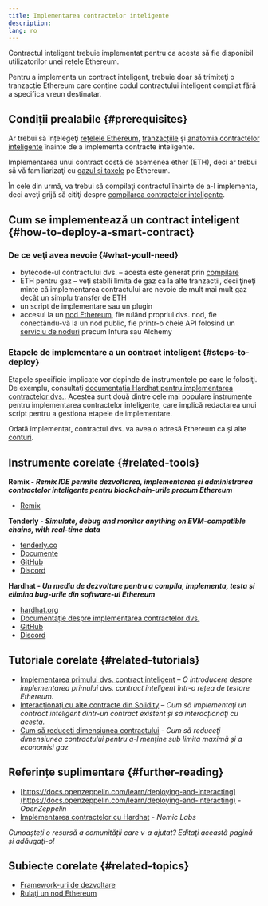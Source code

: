 ```yaml
---
title: Implementarea contractelor inteligente
description:
lang: ro
---
```


Contractul inteligent trebuie implementat pentru ca acesta să fie disponibil utilizatorilor unei rețele Ethereum.

Pentru a implementa un contract inteligent, trebuie doar să trimiteţi o tranzacție Ethereum care conține codul contractului inteligent compilat fără a specifica vreun destinatar.

## Condiții prealabile {#prerequisites}

Ar trebui să înțelegeţi [rețelele Ethereum](/developers/docs/networks/), [tranzacțiile](/developers/docs/transactions/) și [anatomia contractelor inteligente](/developers/docs/smart-contracts/anatomy/) înainte de a implementa contracte inteligente.

Implementarea unui contract costă de asemenea ether (ETH), deci ar trebui să vă familiarizaţi cu [gazul și taxele](/developers/docs/gas/) pe Ethereum.

În cele din urmă, va trebui să compilaţi contractul înainte de a-l implementa, deci aveţi grijă să citiţi despre [compilarea contractelor inteligente](/developers/docs/smart-contracts/compiling/).

## Cum se implementează un contract inteligent {#how-to-deploy-a-smart-contract}

### De ce veţi avea nevoie {#what-youll-need}

- bytecode-ul contractului dvs. – acesta este generat prin [compilare](/developers/docs/smart-contracts/compiling/)
- ETH pentru gaz – veţi stabili limita de gaz ca la alte tranzacții, deci ţineţi minte că implementarea contractului are nevoie de mult mai mult gaz decât un simplu transfer de ETH
- un script de implementare sau un plugin
- accesul la un [nod Ethereum](/developers/docs/nodes-and-clients/), fie rulând propriul dvs. nod, fie conectându-vă la un nod public, fie printr-o cheie API folosind un [serviciu de noduri](/developers/docs/nodes-and-clients/nodes-as-a-service/) precum Infura sau Alchemy

### Etapele de implementare a un contract inteligent {#steps-to-deploy}

Etapele specificie implicate vor depinde de instrumentele pe care le folosiţi. De exemplu, consultaţi [documentația Hardhat pentru implementarea contractelor dvs.](https://hardhat.org/guides/deploying.html). Acestea sunt două dintre cele mai populare instrumente pentru implementarea contractelor inteligente, care implică redactarea unui script pentru a gestiona etapele de implementare.

Odată implementat, contractul dvs. va avea o adresă Ethereum ca și alte [conturi](/developers/docs/accounts/).

## Instrumente corelate {#related-tools}

**Remix - _Remix IDE permite dezvoltarea, implementarea și administrarea contractelor inteligente pentru blockchain-urile precum Ethereum_**

- [Remix](https://remix.ethereum.org)

**Tenderly - _Simulate, debug and monitor anything on EVM-compatible chains, with real-time data_**

- [tenderly.co](https://tenderly.co/)
- [Documente](https://docs.tenderly.co/)
- [GitHub](https://github.com/Tenderly)
- [Discord](https://discord.gg/eCWjuvt)

**Hardhat - _Un mediu de dezvoltare pentru a compila, implementa, testa și elimina bug-urile din software-ul Ethereum_**

- [hardhat.org](https://hardhat.org/getting-started/)
- [Documentație despre implementarea contractelor dvs.](https://hardhat.org/guides/deploying.html)
- [GitHub](https://github.com/nomiclabs/hardhat)
- [Discord](https://discord.com/invite/TETZs2KK4k)

## Tutoriale corelate {#related-tutorials}

- [Implementarea primului dvs. contract inteligent](/developers/tutorials/deploying-your-first-smart-contract/) _– O introducere despre implementarea primului dvs. contract inteligent într-o rețea de testare Ethereum._
- [Interacționaţi cu alte contracte din Solidity](/developers/tutorials/interact-with-other-contracts-from-solidity/) _– Cum să implementaţi un contract inteligent dintr-un contract existent și să interacționaţi cu acesta._
- [Cum să reduceţi dimensiunea contractului](/developers/tutorials/downsizing-contracts-to-fight-the-contract-size-limit/) _- Cum să reduceţi dimensiunea contractului pentru a-l menține sub limita maximă și a economisi gaz_

## Referințe suplimentare {#further-reading}

- [https://docs.openzeppelin.com/learn/deploying-and-interacting](https://docs.openzeppelin.com/learn/deploying-and-interacting) - _OpenZeppelin_
- [Implementarea contractelor cu Hardhat](https://hardhat.org/guides/deploying.html) - _Nomic Labs_

_Cunoașteți o resursă a comunității care v-a ajutat? Editaţi această pagină și adăugaţi-o!_

## Subiecte corelate {#related-topics}

- [Framework-uri de dezvoltare](/developers/docs/frameworks/)
- [Rulaţi un nod Ethereum](/developers/docs/nodes-and-clients/run-a-node/)
